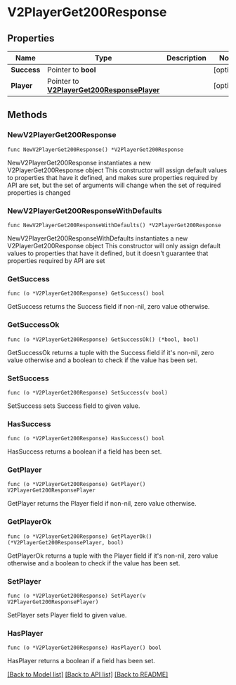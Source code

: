 # V2PlayerGet200Response

## Properties

Name | Type | Description | Notes
------------ | ------------- | ------------- | -------------
**Success** | Pointer to **bool** |  | [optional] 
**Player** | Pointer to [**V2PlayerGet200ResponsePlayer**](V2PlayerGet200ResponsePlayer.md) |  | [optional] 

## Methods

### NewV2PlayerGet200Response

`func NewV2PlayerGet200Response() *V2PlayerGet200Response`

NewV2PlayerGet200Response instantiates a new V2PlayerGet200Response object
This constructor will assign default values to properties that have it defined,
and makes sure properties required by API are set, but the set of arguments
will change when the set of required properties is changed

### NewV2PlayerGet200ResponseWithDefaults

`func NewV2PlayerGet200ResponseWithDefaults() *V2PlayerGet200Response`

NewV2PlayerGet200ResponseWithDefaults instantiates a new V2PlayerGet200Response object
This constructor will only assign default values to properties that have it defined,
but it doesn't guarantee that properties required by API are set

### GetSuccess

`func (o *V2PlayerGet200Response) GetSuccess() bool`

GetSuccess returns the Success field if non-nil, zero value otherwise.

### GetSuccessOk

`func (o *V2PlayerGet200Response) GetSuccessOk() (*bool, bool)`

GetSuccessOk returns a tuple with the Success field if it's non-nil, zero value otherwise
and a boolean to check if the value has been set.

### SetSuccess

`func (o *V2PlayerGet200Response) SetSuccess(v bool)`

SetSuccess sets Success field to given value.

### HasSuccess

`func (o *V2PlayerGet200Response) HasSuccess() bool`

HasSuccess returns a boolean if a field has been set.

### GetPlayer

`func (o *V2PlayerGet200Response) GetPlayer() V2PlayerGet200ResponsePlayer`

GetPlayer returns the Player field if non-nil, zero value otherwise.

### GetPlayerOk

`func (o *V2PlayerGet200Response) GetPlayerOk() (*V2PlayerGet200ResponsePlayer, bool)`

GetPlayerOk returns a tuple with the Player field if it's non-nil, zero value otherwise
and a boolean to check if the value has been set.

### SetPlayer

`func (o *V2PlayerGet200Response) SetPlayer(v V2PlayerGet200ResponsePlayer)`

SetPlayer sets Player field to given value.

### HasPlayer

`func (o *V2PlayerGet200Response) HasPlayer() bool`

HasPlayer returns a boolean if a field has been set.


[[Back to Model list]](../README.md#documentation-for-models) [[Back to API list]](../README.md#documentation-for-api-endpoints) [[Back to README]](../README.md)


